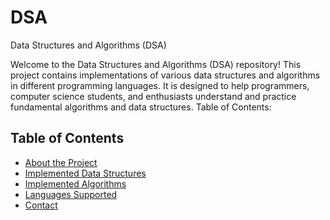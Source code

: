 # DSA
Data Structures and Algorithms (DSA)

Welcome to the Data Structures and Algorithms (DSA) repository! This project contains implementations of various data structures and algorithms in different programming languages. It is designed to help programmers, computer science students, and enthusiasts understand and practice fundamental algorithms and data structures.
Table of Contents:

## Table of Contents
- [About the Project](#about-the-project)
- [Implemented Data Structures](#implemented-data-structures)
- [Implemented Algorithms](#implemented-algorithms)
- [Languages Supported](#languages-supported)
- [Contact](#contact)
